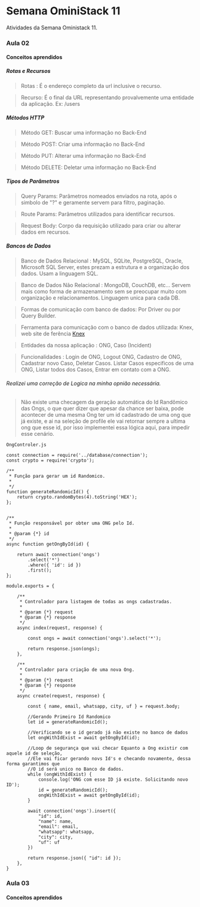 # Semana OminiStack 11
Atividades da Semana Oministack 11.

### Aula 02

#### Conceitos aprendidos

##### Rotas e Recursos

> Rotas : É o endereço completo da url inclusive o recurso.

> Recurso: É o final da URL representando provalvemente uma entidade da aplicação. Ex: /users


##### Métodos HTTP

> Método GET: Buscar uma informação no Back-End

> Método POST: Criar uma informação no Back-End

> Método PUT: Alterar uma informação no Back-End

> Método DELETE: Deletar uma informação no Back-End

##### Tipos de Parâmetros


> Query Params: Parâmetros nomeados enviados na rota, após o simbolo de "?" e geramente servem para filtro, paginação.

> Route Params: Parâmetros utilizados para identificar recursos.

> Request Body: Corpo da requisição utilizado para criar ou alterar dados em recursos.


##### Bancos de Dados

> Banco de Dados Relacional : MySQL, SQLite, PostgreSQL, Oracle, Microsoft SQL Server, estes prezam a estrutura e a organização dos dados. Usam a linguagem SQL.

> Banco de Dados Não Relacional : MongoDB, CouchDB, etc... Servem mais como forma de armazenamento sem se preocupar muito com organização e relacionamentos. Linguagem unica para cada DB.

> Formas de comunicação com banco de dados: Por Driver ou por Query Builder. 

> Ferramenta para comunicação com o banco de dados utilizada: Knex, web site de ferência [Knex](http://knexjs.org/)

> Entidades da nossa aplicação : ONG, Caso (Incident)

> Funcionalidades : Login de ONG, Logout ONG, Cadastro de ONG, Cadastrar novo Caso, Deletar Casos. Listar Casos especificos de uma ONG, Listar todos dos Casos, Entrar em contato com a ONG.

###### Realizei uma correção de Logica na minha opnião necessária.

> Não existe uma checagem da geração automática do Id Randômico das Ongs, o que quer dizer que apesar da chance ser baixa, pode acontecer de uma mesma Ong ter um id cadastrado de uma ong que já existe, e ai na seleção de profile ele vai retornar sempre a ultima ong que esse id, por isso implementei essa lógica aqui, para impedir esse cenário.

```
OngControler.js 

const connection = require('../database/connection');
const crypto = require('crypto');

/**
 * Função para gerar um id Randomico.
 * 
 */
function generateRandomicId() {
    return crypto.randomBytes(4).toString('HEX');
};


/**
 * Função responsável por obter uma ONG pelo Id.
 * 
 * @param {*} id 
 */
async function getOngById(id) {

    return await connection('ongs')
        .select('*')
        .where({ 'id': id })
        .first();
};

module.exports = {

    /**
     * Controlador para listagem de todas as ongs cadastradas.
     * 
     * @param {*} request 
     * @param {*} response 
     */
    async index(request, response) {

        const ongs = await connection('ongs').select('*');

        return response.json(ongs);
    },

    /**
     * Controlador para criação de uma nova Ong.
     * 
     * @param {*} request 
     * @param {*} response 
     */
    async create(request, response) {

        const { name, email, whatsapp, city, uf } = request.body;

        //Gerando Primeiro Id Randomico
        let id = generateRandomicId();

        //Verificando se o id gerado já não existe no banco de dados
        let ongWithIdExist = await getOngById(id);
        
        //Loop de segurança que vai checar Equanto a Ong existir com aquele id de seleção, 
        //Ele vai ficar gerando novs Id's e checando novamente, dessa forma garantimos que 
        //O id será unico no Banco de dados.
        while (ongWithIdExist) {
            console.log('ONG com esse ID já existe. Solicitando novo ID');
            id = generateRandomicId();
            ongWithIdExist = await getOngById(id);            
        }

        await connection('ongs').insert({
            "id": id,
            "name": name,
            "email": email,
            "whatsapp": whatsapp,
            "city": city,
            "uf": uf
        })

        return response.json({ "id": id });
    },
}

```

### Aula 03

#### Conceitos aprendidos


